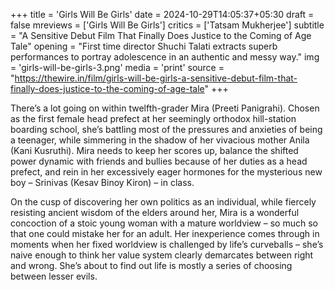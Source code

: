 +++
title = 'Girls Will Be Girls'
date = 2024-10-29T14:05:37+05:30
draft = false
mreviews = ['Girls Will Be Girls']
critics = ['Tatsam Mukherjee']
subtitle = "A Sensitive Debut Film That Finally Does Justice to the Coming of Age Tale"
opening = "First time director Shuchi Talati extracts superb performances to portray adolescence in an authentic and messy way."
img = 'girls-will-be-girls-3.png'
media = 'print'
source = "https://thewire.in/film/girls-will-be-girls-a-sensitive-debut-film-that-finally-does-justice-to-the-coming-of-age-tale"
+++

There’s a lot going on within twelfth-grader Mira (Preeti Panigrahi). Chosen as the first female head prefect at her seemingly orthodox hill-station boarding school, she’s battling most of the pressures and anxieties of being a teenager, while simmering in the shadow of her vivacious mother Anila (Kani Kusruthi). Mira needs to keep her scores up, balance the shifted power dynamic with friends and bullies because of her duties as a head prefect, and rein in her excessively eager hormones for the mysterious new boy – Srinivas (Kesav Binoy Kiron) – in class.

On the cusp of discovering her own politics as an individual, while fiercely resisting ancient wisdom of the elders around her, Mira is a wonderful concoction of a stoic young woman with a mature worldview – so much so that one could mistake her for an adult. Her inexperience comes through in moments when her fixed worldview is challenged by life’s curveballs – she’s naive enough to think her value system clearly demarcates between right and wrong. She’s about to find out life is mostly a series of choosing between lesser evils.
